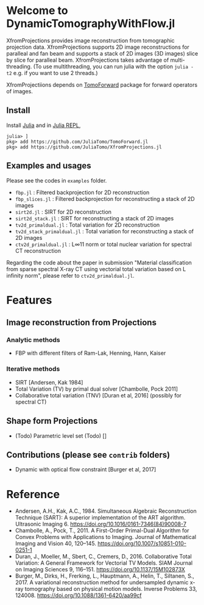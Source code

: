 # Welcome to DynamicTomographyWithFlow.jl

XfromProjections provides image reconstruction from tomographic projection data. XfromProjections supports 2D image reconstructions for paralleal and fan beam and supports a stack of 2D images (3D images) slice by slice for paralleal beam. XfromProjections takes advantage of multi-threading. (To use multithreading, you can run julia with the option `julia -t2` e.g. if you want to use 2 threads.)

XfromProjectiions depends on [TomoForward](https://github.com/JuliaTomo/TomoForward.jl) package for forward operators of images.

## Install

Install [Julia](https://julialang.org/downloads/) and in [Julia REPL](https://docs.julialang.org/en/v1/stdlib/REPL/),

```
julia> ]
pkg> add https://github.com/JuliaTomo/TomoForward.jl
pkg> add https://github.com/JuliaTomo/XfromProjections.jl
```

## Examples and usages

Please see the codes in `examples` folder.

- `fbp.jl` : Filtered backprojection for 2D reconstruction
- `fbp_slices.jl` : Filtered backprojection for reconstructing a stack of 2D images
- `sirt2d.jl` : SIRT for 2D reconstruction
- `sirt2d_stack.jl` : SIRT for reconstructing a stack of 2D images
- `tv2d_primaldual.jl` : Total variation for 2D reconstruction
- `tv2d_stack_primaldual.jl` : Total variation for reconstructing a stack of 2D images
- `ctv2d_primaldual.jl` : L∞11 norm or total nuclear variation for spectral CT reconstruction

Regarding the code about the paper in submission "Material classification from sparse spectral X-ray CT using vectorial total variation based on L infinity norm", please refer to `ctv2d_primaldual.jl`.

# Features

## Image reconstruction from Projections

### Analytic methods

- FBP with different filters of Ram-Lak, Henning, Hann, Kaiser

### Iterative methods

- SIRT [Andersen, Kak 1984]
- Total Variation (TV) by primal dual solver [Chambolle, Pock 2011]
- Collaborative total variation (TNV) [Duran et al, 2016] (possibly for spectral CT)

## Shape form Projections

- (Todo) Parametric level set (Todo) []

## Contributions (please see `contrib` folders)

- Dynamic with optical flow constraint [Burger et al, 2017]


# Reference

- Andersen, A.H., Kak, A.C., 1984. Simultaneous Algebraic Reconstruction Technique (SART): A superior implementation of the ART algorithm. Ultrasonic Imaging 6. https://doi.org/10.1016/0161-7346(84)90008-7
- Chambolle, A., Pock, T., 2011. A First-Order Primal-Dual Algorithm for Convex Problems with Applications to Imaging. Journal of Mathematical Imaging and Vision 40, 120–145. https://doi.org/10.1007/s10851-010-0251-1
- Duran, J., Moeller, M., Sbert, C., Cremers, D., 2016. Collaborative Total Variation: A General Framework for Vectorial TV Models. SIAM Journal on Imaging Sciences 9, 116–151. https://doi.org/10.1137/15M102873X
- Burger, M., Dirks, H., Frerking, L., Hauptmann, A., Helin, T., Siltanen, S., 2017. A variational reconstruction method for undersampled dynamic x-ray tomography based on physical motion models. Inverse Problems 33, 124008. https://doi.org/10.1088/1361-6420/aa99cf
